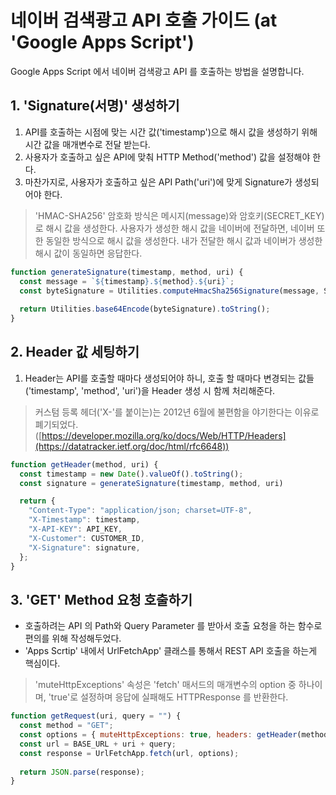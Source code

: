 # 네이버 검색광고 API 호출 가이드 (at 'Google Apps Script')
Google Apps Script 에서 네이버 검색광고 API 를 호출하는 방법을 설명합니다.

## 1. 'Signature(서명)' 생성하기

1) API를 호출하는 시점에 맞는 시간 값('timestamp')으로 해시 값을 생성하기 위해 시간 값을 매개변수로 전달 받는다.
2) 사용자가 호출하고 싶은 API에 맞춰 HTTP Method('method') 값을 설정해야 한다.
3) 마찬가지로, 사용자가 호출하고 싶은 API Path('uri')에 맞게 Signature가 생성되어야 한다.

> 'HMAC-SHA256' 암호화 방식은 메시지(message)와 암호키(SECRET_KEY)로 해시 값을 생성한다. 사용자가 생성한 해시 값을 네이버에 전달하면, 네이버 또한 동일한 방식으로 해시 값을 생성한다. 내가 전달한 해시 값과 네이버가 생성한 해시 값이 동일하면 응답한다.

```js
function generateSignature(timestamp, method, uri) {
  const message = `${timestamp}.${method}.${uri}`;
  const byteSignature = Utilities.computeHmacSha256Signature(message, SECRET_KEY);
  
  return Utilities.base64Encode(byteSignature).toString();
}
```

## 2. Header 값 세팅하기

1) Header는 API를 호출할 때마다 생성되어야 하니, 호출 할 때마다 변경되는 값들('timestamp', 'method', 'uri')을 Header 생성 시 함께 처리해준다.

> 커스텀 등록 헤더('X-'를 붙이는)는 2012년 6월에 불편함을 야기한다는 이유로 폐기되었다. ([https://developer.mozilla.org/ko/docs/Web/HTTP/Headers](https://datatracker.ietf.org/doc/html/rfc6648))

```js
function getHeader(method, uri) {
  const timestamp = new Date().valueOf().toString();
  const signature = generateSignature(timestamp, method, uri)

  return { 
    "Content-Type": "application/json; charset=UTF-8", 
    "X-Timestamp": timestamp, 
    "X-API-KEY": API_KEY, 
    "X-Customer": CUSTOMER_ID, 
    "X-Signature": signature, 
  };
}
```

## 3. 'GET' Method 요청 호출하기

* 호출하려는 API 의 Path와 Query Parameter 를 받아서 호출 요청을 하는 함수로 편의를 위해 작성해두었다.
* 'Apps Scrtip' 내에서 UrlFetchApp' 클래스를 통해서 REST API 호출을 하는게 핵심이다.

> 'muteHttpExceptions' 속성은 'fetch' 매서드의 매개변수의 option 중 하나이며, 'true'로 설정하며 응답에 실패해도 HTTPResponse 를 반환한다.

```js
function getRequest(uri, query = "") {
  const method = "GET";
  const options = { muteHttpExceptions: true, headers: getHeader(method, uri) };
  const url = BASE_URL + uri + query;
  const response = UrlFetchApp.fetch(url, options);
  
  return JSON.parse(response);
}
```
